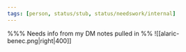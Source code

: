 ```yaml
---
tags: [person, status/stub, status/needswork/internal]
---
```


%%% Needs info from my DM notes pulled in %%
![[alaric-benec.png|right|400]]